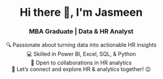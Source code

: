 <h1 align="center">Hi there 👋, I'm Jasmeen</h1> <h3 align="center">MBA Graduate | Data & HR Analyst</h3> <p align="center"> 🔍 Passionate about turning data into actionable HR insights <br> 💻 Skilled in Power BI, Excel, SQL, & Python <br> 🤝 Open to collaborations in HR analytics <br> 🌟 Let’s connect and explore HR & analytics together! 😉
